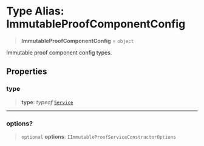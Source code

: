 # Type Alias: ImmutableProofComponentConfig

> **ImmutableProofComponentConfig** = `object`

Immutable proof component config types.

## Properties

### type

> **type**: *typeof* [`Service`](../variables/ImmutableProofComponentType.md#service)

***

### options?

> `optional` **options**: `IImmutableProofServiceConstructorOptions`
